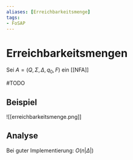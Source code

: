 ```yaml
---
aliases: [Erreichbarkeitsmenge]
tags:
- FoSAP
---
```

# Erreichbarkeitsmengen
Sei $A=(Q,\Sigma,\Delta,q_0,F)$ ein [[NFA]] 

#TODO

## Beispiel
![[erreichbarkeitsmenge.png]]

## Analyse
Bei  guter Implementierung: $O(n|\Delta|)$